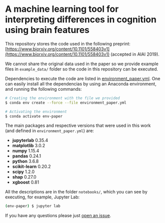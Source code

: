 # A machine learning tool for interpreting differences in cognition using brain features

This repository stores the code used in the following preprint: [https://www.biorxiv.org/content/10.1101/558403v1](https://www.biorxiv.org/content/10.1101/558403v1) (accepted in AIAI 2019).

We cannot share the original data used in the paper so we provide example files in `example_data/` folder so the code in this repository can be executed.

Dependencies to execute the code are listed in [environment_paper.yml](environment_paper.yml). One can easily install all the dependencias by using an Anaconda environment, and running the following commands:

```sh
# Creating the environment with the file we provided
$ conda env create --force --file environment_paper.yml

# Activating the environment
$ conda activate env-paper

```

The main packages and respective versions that were used in this work (and defined in `environment_paper.yml`) are:

* __jupyterlab__ 0.35.4 
* __matplotlib__ 3.0.2
* __numpy__ 1.15.4
* __pandas__ 0.24.1
* __python__ 3.6.8
* __scikit-learn__ 0.20.2
* __scipy__ 1.2.0
* __shap__ 0.27.0
* __xgboost__ 0.81


All the descriptions are in the folder `notebooks/`, which you can see by executing, for example, Jupyter Lab:
```sh
(env-paper) $ jupyter lab
```

If you have any questions please just [open an issue](https://github.com/tjiagoM/interpret-cognition-paper-2019/issues).
